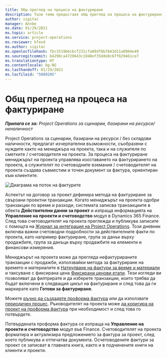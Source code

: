 ```yaml
---
title: Общ преглед на процеса на фактуриране
description: Тази тема предоставя общ преглед на процеса на фактуриране в Project Operations за сценарии, базирани на ресурси / на склад.
author: sigitac
manager: Annbe
ms.date: 01/29/2021
ms.topic: article
ms.service: project-operations
ms.reviewer: kfend
ms.author: sigitac
ms.openlocfilehash: fbc1519b6cbcf231cfa89df8b7843d11a8904e49
ms.sourcegitcommit: b4298ca4729643c1040ef35dde8c67f829461ce7
ms.translationtype: HT
ms.contentlocale: bg-BG
ms.lasthandoff: 01/29/2021
ms.locfileid: "5089205"
---
```

# <a name="invoicing-process-overview"></a>Общ преглед на процеса на фактуриране

_**Прилага се за:** Project Operations за сценарии, базирани на ресурси/неналичност_

Project Operations за сценарии, базирани на ресурси / без складови наличности, предлагат изчерпателни възможности, съобразени с нуждите както на мениджъра на проекта, така и на служителя по сметките / счетоводителя на проекта. За процеса на фактуриране мениджърът на проекта управлява изоставането на фактурирането на проекта, а служителят по счетоводните вземания / счетоводителят на проекта създава съвместим и точен документ за фактура, ориентиран към клиентите.

![Диаграма на поток на фактурите](./media/invoicing-flow.png)

Аспектът на договор за проект дефинира метода на фактуриране за свързани проектни транзакции. Когато мениджърът на проекта одобри транзакции по време и разходи, системата записва транзакциите в обекта **Действителни данни за проект** и изпраща информацията на **Управление на проекти и счетоводство** модул в Dynamics 365 Finance. След това счетоводителят на проекта преглежда и публикува записите с помощта на [Журнал за интеграция на Project Operations](../project-accounting/project-operations-integration-journal.md). Този дневник включва важни счетоводни подробности за действителните факти по проекта, като например фактуриране, група за данък върху продажбите, група за данъци върху продажбите на елементи и финансови измерения.

Мениджърът на проекта може да прегледа нефактурираните транзакции с продажби, използвайки метода за фактуриране на времето и материалите в [Натрупване на фактури за време и материали](../proforma-invoicing/manage-billing-backlog.md#time-and-material-billing-backlog) и таксуване с фиксирана цена [Фиксирани ценови етапи](../proforma-invoicing/manage-billing-backlog.md#fixed-price-milestones). Тези изгледи ви позволяват да филтрирате и да изберете транзакции, които трябва да бъдат включени в следващия цикъл на фактуриране и след това да ги маркирате като **Готови за фактуриране**.

Можете [ръчно да създадете проформа фактура](../proforma-invoicing/create-manual-proforma-invoice.md) или да използвате [периодичен процес](../proforma-invoicing/configure-automated-invoice-creation.md). Ръководителят на проекта може [да коригира на проект на проформа фактура](../proforma-invoicing/manage-proforma-invoice.md) при необходимост и след това го потвърдете.

Потвърдената проформа фактура се изпраща на **Управление на проекти и счетоводство** модул във Finance. Счетоводителят на проекта форматира и актуализира предложението за фактура за проект, след което публикува и отпечатва документа. Осчетоводените фактури за проект се записват в главната книга, както и в подчинените книги на клиенти и проекти.
